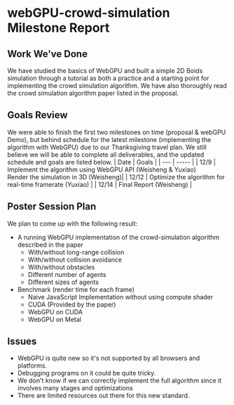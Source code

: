 # webGPU-crowd-simulation Milestone Report

## Work We've Done
We have studied the basics of WebGPU and built a simple 2D Boids simulation through a tutorial as both a practice and a starting point for implementing the crowd simulation algorithm. We have also thoroughly read the crowd simulation algorithm paper listed in the proposal.

## Goals Review
We were able to finish the first two milestones on time (proposal & webGPU Demo), but behind schedule for the latest milestone (implementing the algorithm with WebGPU) due to our Thanksgiving travel plan. We still believe we will be able to complete all deliverables, and the updated schedule and goals are listed below.
| Date | Goals |
| --- | ----- |
| 12/9 | Implement the algorithm using WebGPU API (Weisheng & Yuxiao)<br> Render the simulation in 3D (Weisheng)|
| 12/12 | Optimize the algorithm for real-time framerate (Yuxiao) |
| 12/14 | Final Report (Weisheng) |


## Poster Session Plan

We plan to come up with the following result:

- A running WebGPU implementation of the crowd-simulation algorithm described in the paper
  - With/without long-range collision
  - With/without collision avoidance
  - With/without obstacles
  - Different number of agents
  - Different sizes of agents
- Benchmark (render time for each frame)
  - Naive JavaScript Implementation without using compute shader
  - CUDA (Provided by the paper)
  - WebGPU on CUDA
  - WebGPU on Metal

## Issues

- WebGPU is quite new so it's not supported by all browsers and platforms.
- Debugging programs on it could be quite tricky.
- We don't know if we can correctly implement the full algorithm since it involves many stages and optimizations
- There are limited resources out there for this new standard.
